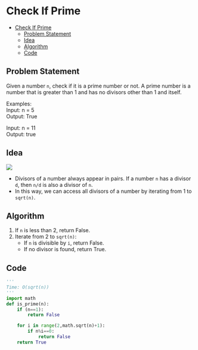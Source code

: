 # Check If Prime

- [Check If Prime](#check-if-prime)
  - [Problem Statement](#problem-statement)
  - [Idea](#idea)
  - [Algorithm](#algorithm)
  - [Code](#code)

## Problem Statement

Given a number `n`, check if it is a prime number or not. A prime number is a number that is greater than 1 and has no divisors other than 1 and itself.

Examples:  
Input: n = 5  
Output: True

Input: n = 11  
Output: true

## Idea

![](Assets/2024-06-17-22-08-54.png)

- Divisors of a number always appear in pairs. If a number `n` has a divisor `d`, then `n/d` is also a divisor of `n`.
- In this way, we can access all divisors of a number by iterating from 1 to `sqrt(n)`.

## Algorithm

1. If `n` is less than 2, return False.
2. Iterate from 2 to `sqrt(n)`:
   - If `n` is divisible by `i`, return False.
   - If no divisor is found, return True.

## Code

```python
'''
Time: O(sqrt(n))
'''
import math
def is_prime(n):
    if (n==1):
        return False

    for i in range(2,math.sqrt(n)+1):
        if n%i==0:
            return False
    return True

```
